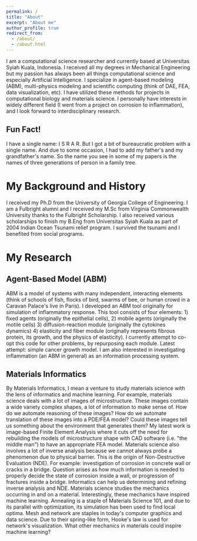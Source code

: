 ```yaml
---
permalink: /
title: "About"
excerpt: "About me"
author_profile: true
redirect_from:
  - /about/
  - /about.html
---
```


<!-- <ul>{% capture written_year %}'None'{% endcapture %}
{% for post in site.posts limit:3 %}
  {% capture year %}{{ post.date | date: '%Y' }}{% endcapture %}
  {% if year != written_year %}
    <h2 id="{{ year | slugify }}" class="archive__subtitle">{{ year }}</h2>
    {% capture written_year %}{{ year }}{% endcapture %}
  {% endif %}
  {% include archive-single.html %}
{% endfor %}</ul> -->

<!-- About
====== -->
I am a computational science researcher and currently based at Universitas Syiah Kuala, Indonesia. I received all my degrees in Mechanical Engineering but my passion has always been all things computational science and especially Artificial Intelligence. I specialize in agent-based modeling (ABM), multi-physics modeling and scientific computing (think of DAE, FEA, data visualization, etc). I have utilized these methods for projects in computational biology and materials science. I personally have interests in widely different field (I went from a project on corrosion to inflammation), and I look forward to interdisciplinary research.

## Fun Fact!
I have a single name: I S R A R. But I got a bit of bureaucratic problem with a single name. And due to some occasion, I had to add my father's and my grandfather's name. So the name you see in some of my papers is the names of three generations of person in a family tree.

My Background and History
======
I received my Ph.D from the University of Georgia College of Engineering. I am a Fulbright alumni and I received my M.Sc from Virginia Commonwealth University thanks to the Fulbright Scholarship. I also received various scholarships to finish my B.Eng from Universitas Syiah Kuala as part of 2004 Indian Ocean Tsunami relief program. I survived the tsunami and I benefited from social programs.

My Research
======

Agent-Based Model (ABM)
------

ABM is a model of systems with many independent, interacting elements (think of schools of fish, flocks of bird, swarms of bee, or human crowd in a Caravan Palace's live in Paris). I developed an ABM tool originally for simulation of inflammatory response. This tool consists of four elements: 1) fixed agents (originally the epithelial cells), 2) mobile agents (originally the motile cells) 3) diffusion-reaction module (originally the cytokines dynamics) 4) elasticity and fiber module (originally represents fibrous protein, its growth, and the physics of elasticity). I currently attempt to co-opt this code for other problems, by repurposing each module. Latest attempt: simple cancer growth model.
I am also interested in investigating inflammation (an ABM in general) as an information processing system.

Materials Informatics
------

By Materials Informatics, I mean a venture to study materials science with the lens of informatics and machine learning.
For example, materials science deals with a lot of images of microstructure. These images contain a wide variety complex shapes, a lot of information to make sense of. How do we automate reasoning of these images? How do we automate translation of these images into a PDE/FEA model? Could these images tell us something about the environment that generates them?
My latest work is image-based Finite Element Analysis where it cuts off the need for rebuilding the models of microstructure shape with CAD software (i.e. "the middle man") to have an appropriate FEA model.
Materials science also involves a lot of inverse analysis because we cannot always probe a phenomenon due to physical barrier. This is the origin of Non-Destructive Evaluation (NDE). For example: investigation of corrosion in concrete wall or cracks in a bridge. Question arises as how much information is needed to properly decide the state of corrosion inside a wall, or progression of fractures inside a bridge. Informatics can help us determining and refining inverse analysis and NDE.
Materials science studies the mechanics occurring in and on a material. Interestingly, these mechanics have inspired machine learning. Annealing is a staple of Materials Science 101, and due to its parallel with optimization, its simulation has been used to find local optima. Mesh and network are staples in today's computer graphics and data science. Due to their spring-like form, Hooke's law is used for network's visualization. What other mechanics in materials could inspire machine learning?

<!-- Unconventional Methods in Materials Engineering Analysis
------

There are many underappreciated  

-->


<!-- Materials Informatics
------

By Materials Informatics, I mean a venture to study materials science with the lens of informatics and machine learning.
For example, materials science deals with a lot of images of microstructure. These images contain a wide variety complex shapes, a lot of information to make sense of. How do we automate reasoning of these images? How do we automate translation of these images into a PDE/FEA model? Could these images tell us something about the environment that generates them?
My latest work is image-based Finite Element Analysis where it cuts off the need for rebuilding the models of microstructure shape with CAD software (i.e. "the middle man") to have an appropriate FEA model.

Materials science also involves a lot of inverse analysis because we cannot always probe a phenomenon due to physical barrier. This is the origin of Non-Destructive Evaluation (NDE). For example: investigation of corrosion in concrete wall or cracks in a bridge. Question arises as how much information is needed to properly decide the state of corrosion inside a wall, or progression of fractures inside a bridge. Informatics can help us determining and refining inverse analysis and NDE.

Materials science studies the mechanics occurring in and on a material. Interestingly, these mechanics have inspired machine learning. Annealing is a staple of Materials Science 101, and due to its parallel with optimization, its simulation has been used to find local optima. Mesh and network are staples in today's computer graphics and data science. Due to their spring-like form, Hooke's law is used for network's visualization. What other mechanics in materials could inspire machine learning?


Elastic spring system > data visualization

Connection between materials science and machine learning, because mtr sci studies process occuring in materials, and some of the process has parallels with machine learning.

Moreover, some dynamical process in materials science can be represented as by circuit model, such as corrosion. Would

there are many dynamical processes in materials science

that potentially can be a computing substrate. Some processes can be

How do we make more sense of these images, extract more information?
I was also became aware of my colleague's library of SEM images of atmospheric corrosion products. These are minerals form by chemical interaction of metals (e.g. rebars) with atmospheric elements (e.g. air pollutants). Each mineral (e.g. Geothite) has their unique signature of shape and features.

I am currently developing an image-based PDE model

Does the pattern exhibited by materials microstructure give us information of

Machine learning + materials + complex shapes

Currently I am interested in automating the model preparation of Finite Element Analysis

This was started with a
This was started with a code that I developed to run elasticity analysis of microstructure images. The code needs to take 2D image,

This was started when I found it was difficult to import complex shapes of stainless steel phases (ferrite and austenite) into a Finite Element (FE) software that starts with an 'A' and ends with an 'S'. So I decided to make a tool that will directly take a 2D image (such as those from microscopy techniques), processes it and converts it into a model appropriate for FE modeling. This is especially feasible today because wide availability of image processing tools and symbolic computing tools that will solve PDEs through FE method.

My colleague has a library of SEM images of atmospheric corrosion products. The atmospheric corrosion products seem to

What I am interested in here is to apply informatics paradigm for materials science, to view materials in terms of information science.
Taking it a bit Further presents a question: can we model mechanics of materials in terms of information flow or as an information processing system? Most mechanics of materials models are based on continuum mechanics.

Multi-Physics Modeling
------


Multi-Physics Modeling
------ -->



<!-- My research attempts to frame analyses in Materials Science into information science paradigm. I -->

<!-- Like many other Jekyll-based GitHub Pages templates, academicpages makes you separate the website's content from its form. The content & metadata of your website are in structured markdown files, while various other files constitute the theme, specifying how to transform that content & metadata into HTML pages. You keep these various markdown (.md), YAML (.yml), HTML, and CSS files in a public GitHub repository. Each time you commit and push an update to the repository, the [GitHub pages](https://pages.github.com/) service creates static HTML pages based on these files, which are hosted on GitHub's servers free of charge. -->

<!-- Many of the features of dynamic content management systems (like Wordpress) can be achieved in this fashion, using a fraction of the computational resources and with far less vulnerability to hacking and DDoSing. You can also modify the theme to your heart's content without touching the content of your site. If you get to a point where you've broken something in Jekyll/HTML/CSS beyond repair, your markdown files describing your talks, publications, etc. are safe. You can rollback the changes or even delete the repository and start over -- just be sure to save the markdown files! Finally, you can also write scripts that process the structured data on the site, such as [this one](https://github.com/academicpages/academicpages.github.io/blob/master/talkmap.ipynb) that analyzes metadata in pages about talks to display [a map of every location you've given a talk](https://academicpages.github.io/talkmap.html).


Create content & metadata
------
For site content, there is one markdown file for each type of content, which are stored in directories like _publications, _talks, _posts, _teaching, or _pages. For example, each talk is a markdown file in the [_talks directory](https://github.com/academicpages/academicpages.github.io/tree/master/_talks). At the top of each markdown file is structured data in YAML about the talk, which the theme will parse to do lots of cool stuff. The same structured data about a talk is used to generate the list of talks on the [Talks page](https://academicpages.github.io/talks), each [individual page](https://academicpages.github.io/talks/2012-03-01-talk-1) for specific talks, the talks section for the [CV page](https://academicpages.github.io/cv), and the [map of places you've given a talk](https://academicpages.github.io/talkmap.html) (if you run this [python file](https://github.com/academicpages/academicpages.github.io/blob/master/talkmap.py) or [Jupyter notebook](https://github.com/academicpages/academicpages.github.io/blob/master/talkmap.ipynb), which creates the HTML for the map based on the contents of the _talks directory).

**Markdown generator**

I have also created [a set of Jupyter notebooks](https://github.com/academicpages/academicpages.github.io/tree/master/markdown_generator
) that converts a CSV containing structured data about talks or presentations into individual markdown files that will be properly formatted for the academicpages template. The sample CSVs in that directory are the ones I used to create my own personal website at stuartgeiger.com. My usual workflow is that I keep a spreadsheet of my publications and talks, then run the code in these notebooks to generate the markdown files, then commit and push them to the GitHub repository.

How to edit your site's GitHub repository
------
Many people use a git client to create files on their local computer and then push them to GitHub's servers. If you are not familiar with git, you can directly edit these configuration and markdown files directly in the github.com interface. Navigate to a file (like [this one](https://github.com/academicpages/academicpages.github.io/blob/master/_talks/2012-03-01-talk-1.md) and click the pencil icon in the top right of the content preview (to the right of the "Raw | Blame | History" buttons). You can delete a file by clicking the trashcan icon to the right of the pencil icon. You can also create new files or upload files by navigating to a directory and clicking the "Create new file" or "Upload files" buttons.

Example: editing a markdown file for a talk
![Editing a markdown file for a talk](/images/editing-talk.png)

For more info
------
More info about configuring academicpages can be found in [the guide](https://academicpages.github.io/markdown/). The [guides for the Minimal Mistakes theme](https://mmistakes.github.io/minimal-mistakes/docs/configuration/) (which this theme was forked from) might also be helpful. -->
